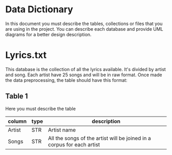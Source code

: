# Data Dictionary

In this document you must describe the tables, collections or files that you are using in the project. You can describe each database and provide UML diagrams for a better design description.

# Lyrics.txt

This database is the collection of all the lyrics available. It's divided by artist and song. Each artist have 25 songs and will be in raw format. Once made the data 
preprocessing, the table should have this format: 

## Table 1

Here you must describe the table

| column | type | description |
| --- | --- | --- |
| Artist | STR | Artist name |
| Songs  | STR | All the songs of the artist will be joined in a corpus for each artist |


